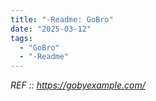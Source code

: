 ```yaml
---
title: "-Readme: GoBro"
date: "2025-03-12"
tags:
  - "GoBro"
  - "-Readme"
---
```


*REF :: https://gobyexample.com/*
